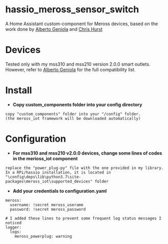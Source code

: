 # hassio_meross_sensor_switch
A Home Assistant custom-component for Meross devices, based 
on the work done by [Alberto Geniola](https://github.com/albertogeniola/MerossIot) and [Chris Hurst](https://github.com/hurstc/hassio-meross)

Devices
============

Tested only with my mss310 and mss210 version 2.0.0 smart outlets.
However, refer to [Alberto Geniola](https://github.com/albertogeniola/MerossIot) for the full compatibility list.

Install
============

- **Copy custom_components folder into your config directory**
```
copy "custom_components" folder into your "/config" folder.
(the meross_iot framework will be downloaded automatically)
```

Configuration
============

- **For mss310 and mss210 v2.0.0 devices, change some lines of codes in the merioss_iot component**
```
replace the "power_plug-py" file with the one provided in my library.
In a RPi/hassio installation, it is located in "\config\deps\lib\python3.7\site-packages\meross_iot\supported_devices" folder
```

- **Add your credentials to configuration.yaml**
```
meross:
  username: !secret meross_userame
  password: !secret meross_password

# I added these lines to prevent some frequent log status messages I noticed
logger:
  logs:
    meross_powerplug: warning

